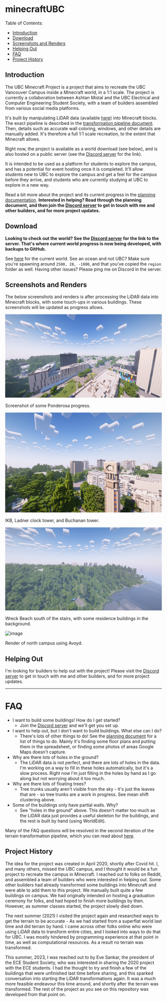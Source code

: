 # minecraftUBC

Table of Contents:
- [Introduction](#introduction)
- [Download](#download)
- [Screenshots and Renders](#screenshots-and-renders)
- [Helping Out](#helping-out)
- [FAQ](#faq)
- [Project History](#project-history)

## Introduction

The UBC Minecraft Project is a project that aims to recreate the UBC Vancouver Campus inside a Minecraft world, in a 1:1 scale. The project is currently a collaboration between Ashtan Mistal and the UBC Electrical and Computer Engineering Student Society, with a team of builders assembled from various social media platforms.

It's built by manipulating LiDAR data (available [here](https://opendata.vancouver.ca/explore/dataset/lidar-2022/information/)) into Minecraft blocks. The exact pipeline is described in the [transformation pipeline document](docs/transformation_pipeline.md). Then, details such as accurate wall coloring, windows, and other details are manually added. It's therefore a full 1:1 scale recreation, to the extent that Minecraft allows. 

Right now, the project is available as a world download (see below), and is also hosted on a public server (see the [Discord server](https://discord.gg/FqbDJNPgDu) for the link). 

It is intended to be used as a platform for students to explore the campus, and has a potential for event hosting once it is completed. It'll allow students new to UBC to explore the campus and get a feel for the campus before they arrive, and students who are currently studying at UBC to explore in a new way.

Read a bit more about the project and its current progress in the [planning documentation](docs/planning.md). **Interested in helping? Read through the planning document, and then join the [Discord server](https://discord.gg/FqbDJNPgDu) to get in touch with me and other builders, and for more project updates.**

## Download

**Looking to check out the world? See the [Discord server](https://discord.gg/FqbDJNPgDu) for the link to the server. That's where current world progress is now being developed, with backups to GitHub.**

See [here](https://github.com/ashtanmistal/minecraftUBC/tree/master/world/UBC) for the current world. See an ocean and not UBC? Make sure you're spawning around `2500, 28, -1000`, and that you've copied the `region` folder as well. Having other issues? Please ping me on Discord in the server. 

## Screenshots and Renders

The below screenshots and renders is after processing the LiDAR data into Minecraft blocks, with some touch-ups in various buildings. These screenshots will be updated as progress allows.

![2023-06-23_11 36 12](docs/screenshots/2023-06-23_11.36.12.png)

Screenshot of some Ponderosa progress.

![2023-06-23_11 40 20](docs/screenshots/2023-06-23_11.40.20.png)

IKB, Ladner clock tower, and Buchanan tower.

![2023-06-23_12 17 01](docs/screenshots/2023-06-23_12.17.01.png)

Wreck Beach south of the stairs, with some residence buildings in the background.


![image](https://github.com/ashtanmistal/minecraftUBC/assets/70030490/91dda6d4-b54b-4fef-9cfa-6297f8112a3c)

Render of north campus using Avoyd.

## Helping Out

I'm looking for builders to help out with the project! Please visit the [Discord server](https://discord.gg/FqbDJNPgDu) to get in touch with me and other builders, and for more project updates.

___

# FAQ

- I want to build some buildings! How do I get started?
  - Join the [Discord server](https://discord.gg/FqbDJNPgDu) and we'll get you set up.
- I want to help out, but I don't want to build buildings. What else can I do?
  - There's lots of other things to do! See the [planning document](docs/planning.md) for a list of things to do. Mainly it's finding some floor plans and putting them in the spreadsheet, or finding some photos of areas Google Maps doesn't capture. 
- Why are there lots of holes in the ground?
  - The LiDAR data is not perfect, and there are lots of holes in the data. I'm working on a way to fill in these holes automatically, but it's a slow process. Right now I'm just filling in the holes by hand as I go along but not worrying about it too much.
- Why are there lots of floating trees?
  - Tree trunks usually aren't visible from the sky - it's just the leaves that are - so tree trunks are a work in progress. See mean shift clustering above.
- Some of the buildings only have partial walls. Why?
  - See "holes in the ground" above. This doesn't matter too much as the LiDAR data just provides a useful skeleton for the buildings, and the rest is built by hand (using WorldEdit).

Many of the FAQ questions will be resolved in the second iteration of the terrain transformation pipeline, which you can read about [here](docs/transformation_pipeline.md). 

## Project History

The idea for the project was created in April 2020, shortly after Covid hit. I, and many others, missed the UBC campus, and I thought it would be a fun project to recreate the campus in Minecraft. I reached out to folks on Reddit, and assembled a team of builders who were interested in helping out. Some other builders had already transformed some buildings into Minecraft and were able to add them to this project. We manually built quite a few buildings on campus. We had originally intended on hosting a graduation ceremony for folks, and had hoped to finish more buildings by then. However, as summer classes started, the project slowly died down.

The next summer (2021) I visited the project again and researched ways to get the terrain to be accurate - As we had started from a superflat world last time and did terrain by hand. I came across other folks online who were using LiDAR data to transform entire cities, and I looked into ways to do that for UBC. I was mostly hindered by programming experience at that point in time, as well as computational resources. As a result no terrain was transformed. 

This summer, 2023, I was reached out to by Eve Sankar, the president of the ECE Student Society, who was interested in sharing the 2020 project with the ECE students. I had the thought to try and finish a few of the buildings that were unfinished last time before sharing, and this sparked conversation into starting the LiDAR transformations again. It was a much more feasible endeavour this time around, and shortly after the terrain was transformed. The rest of the project as you see on this repository was developed from that point on. 